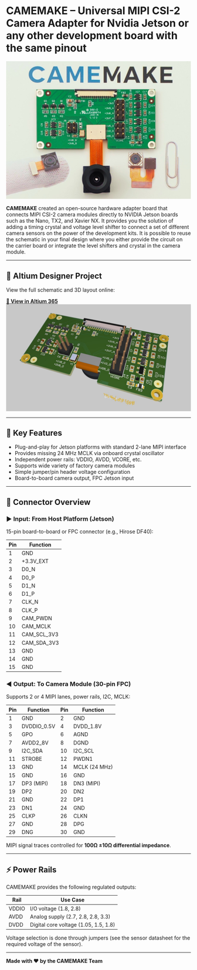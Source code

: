 # CAMEMAKE – Universal MIPI CSI-2 Camera Adapter for Nvidia Jetson or any other development board with the same pinout

![CAMEMAKE](./8d965933-4bc1-402a-b9b1-58cc3b36b0d1.jpg)

**CAMEMAKE** created an open-source hardware adapter board that connects MIPI CSI-2 camera modules directly to NVIDIA Jetson boards such as the Nano, TX2, and Xavier NX.
It provides you the solution of adding a timing crystal and voltage level shifter to connect a set of different camera sensors on the power of the development kits.
It is possible to reuse the schematic in your final design where you either provide the circuit on the carrier board or integrate the level shifters and crystal in the camera module.

---

## 🔗 Altium Designer Project

View the full schematic and 3D layout online:

**[🧭 View in Altium 365](https://365.altium.com/files/9A22F9D0-325F-4AF5-839A-7F1FEFB84FBE?variant=[No+Variations])**
![PCB 3D View](./pcb3D.jpg)

---

## 🧰 Key Features

- Plug-and-play for Jetson platforms with standard 2-lane MIPI interface
- Provides missing 24 MHz MCLK via onboard crystal oscillator
- Independent power rails: VDDIO, AVDD, VCORE, etc.
- Supports wide variety of factory camera modules
- Simple jumper/pin header voltage configuration
- Board-to-board camera output, FPC Jetson input

---

## 🔌 Connector Overview

### ▶️ Input: From Host Platform (Jetson)

15-pin board-to-board or FPC connector (e.g., Hirose DF40):

| Pin | Function        |
|-----|-----------------|
| 1   | GND             |
| 2   | +3.3V_EXT       |
| 3   | D0_N            |
| 4   | D0_P            |
| 5   | D1_N            |
| 6   | D1_P            |
| 7   | CLK_N           |
| 8   | CLK_P           |
| 9   | CAM_PWDN        |
| 10  | CAM_MCLK        |
| 11  | CAM_SCL_3V3     |
| 12  | CAM_SDA_3V3     |
| 13  | GND             |
| 14  | GND             |
| 15  | GND             |

### ◀️ Output: To Camera Module (30-pin FPC)

Supports 2 or 4 MIPI lanes, power rails, I2C, MCLK:

| Pin | Function      | Pin | Function      |
|-----|---------------|-----|---------------|
| 1   | GND           | 2   | GND           |
| 3   | DVDDIO_0.5V   | 4   | DVDD_1.8V     |
| 5   | GPO           | 6   | AGND          |
| 7   | AVDD2_8V      | 8   | DGND          |
| 9   | I2C_SDA       | 10  | I2C_SCL       |
| 11  | STROBE        | 12  | PWDN1         |
| 13  | GND           | 14  | MCLK (24 MHz) |
| 15  | GND           | 16  | GND           |
| 17  | DP3 (MIPI)    | 18  | DN3 (MIPI)    |
| 19  | DP2           | 20  | DN2           |
| 21  | GND           | 22  | DP1           |
| 23  | DN1           | 24  | GND           |
| 25  | CLKP          | 26  | CLKN          |
| 27  | GND           | 28  | DPG           |
| 29  | DNG           | 30  | GND           |

MIPI signal traces controlled for **100Ω ±10Ω differential impedance**.

---

## ⚡ Power Rails

CAMEMAKE provides the following regulated outputs:

| Rail     | Use Case                       |
|----------|--------------------------------|
| VDDIO    | I/O voltage (1.8, 2.8)   |
| AVDD     | Analog supply (2.7, 2.8, 2.8, 3.3)      |
| DVDD     | Digital core voltage (1.05, 1.5, 1.8) |

Voltage selection is done through jumpers (see the sensor datasheet for the required voltage of the sensor).

---
**Made with ❤️ by the CAMEMAKE Team**

